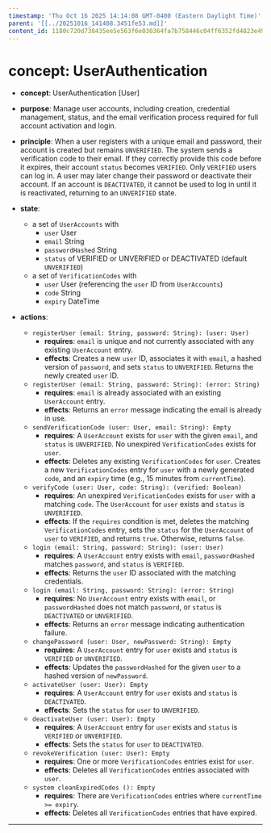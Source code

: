 ```yaml
---
timestamp: 'Thu Oct 16 2025 14:14:08 GMT-0400 (Eastern Daylight Time)'
parent: '[[../20251016_141408.3451fe53.md]]'
content_id: 1180c720d738435ee5e563f6e030364fa7b758446c04ff6352fd4823e4934d46
---
```


# concept: UserAuthentication

* **concept**: UserAuthentication \[User]

* **purpose**: Manage user accounts, including creation, credential management, status, and the email verification process required for full account activation and login.

* **principle**: When a user registers with a unique email and password, their account is created but remains `UNVERIFIED`. The system sends a verification code to their email. If they correctly provide this code before it expires, their account `status` becomes `VERIFIED`. Only `VERIFIED` users can log in. A user may later change their password or deactivate their account. If an account is `DEACTIVATED`, it cannot be used to log in until it is reactivated, returning to an `UNVERIFIED` state.

* **state**:
  * a set of `UserAccounts` with
    * `user` User
    * `email` String
    * `passwordHashed` String
    * `status` of VERIFIED or UNVERIFIED or DEACTIVATED (default `UNVERIFIED`)
  * a set of `VerificationCodes` with
    * `user` User (referencing the `user` ID from `UserAccounts`)
    * `code` String
    * `expiry` DateTime

* **actions**:
  * `registerUser (email: String, password: String): (user: User)`
    * **requires**: `email` is unique and not currently associated with any existing `UserAccount` entry.
    * **effects**: Creates a new `user` ID, associates it with `email`, a hashed version of `password`, and sets `status` to `UNVERIFIED`. Returns the newly created `user` ID.
  * `registerUser (email: String, password: String): (error: String)`
    * **requires**: `email` is already associated with an existing `UserAccount` entry.
    * **effects**: Returns an `error` message indicating the email is already in use.
  * `sendVerificationCode (user: User, email: String): Empty`
    * **requires**: A `UserAccount` exists for `user` with the given `email`, and `status` is `UNVERIFIED`. No unexpired `VerificationCodes` exists for `user`.
    * **effects**: Deletes any existing `VerificationCodes` for `user`. Creates a new `VerificationCodes` entry for `user` with a newly generated `code`, and an `expiry` time (e.g., 15 minutes from `currentTime`).
  * `verifyCode (user: User, code: String): (verified: Boolean)`
    * **requires**: An unexpired `VerificationCodes` exists for `user` with a matching `code`. The `UserAccount` for `user` exists and `status` is `UNVERIFIED`.
    * **effects**: If the `requires` condition is met, deletes the matching `VerificationCodes` entry, sets the `status` for the `UserAccount` of `user` to `VERIFIED`, and returns `true`. Otherwise, returns `false`.
  * `login (email: String, password: String): (user: User)`
    * **requires**: A `UserAccount` entry exists with `email`, `passwordHashed` matches `password`, and `status` is `VERIFIED`.
    * **effects**: Returns the `user` ID associated with the matching credentials.
  * `login (email: String, password: String): (error: String)`
    * **requires**: No `UserAccount` entry exists with `email`, or `passwordHashed` does not match `password`, or `status` is `DEACTIVATED` or `UNVERIFIED`.
    * **effects**: Returns an `error` message indicating authentication failure.
  * `changePassword (user: User, newPassword: String): Empty`
    * **requires**: A `UserAccount` entry for `user` exists and `status` is `VERIFIED` or `UNVERIFIED`.
    * **effects**: Updates the `passwordHashed` for the given `user` to a hashed version of `newPassword`.
  * `activateUser (user: User): Empty`
    * **requires**: A `UserAccount` entry for `user` exists and `status` is `DEACTIVATED`.
    * **effects**: Sets the `status` for `user` to `UNVERIFIED`.
  * `deactivateUser (user: User): Empty`
    * **requires**: A `UserAccount` entry for `user` exists and `status` is `VERIFIED` or `UNVERIFIED`.
    * **effects**: Sets the `status` for `user` to `DEACTIVATED`.
  * `revokeVerification (user: User): Empty`
    * **requires**: One or more `VerificationCodes` entries exist for `user`.
    * **effects**: Deletes all `VerificationCodes` entries associated with `user`.
  * `system cleanExpiredCodes (): Empty`
    * **requires**: There are `VerificationCodes` entries where `currentTime >= expiry`.
    * **effects**: Deletes all `VerificationCodes` entries that have expired.

***

